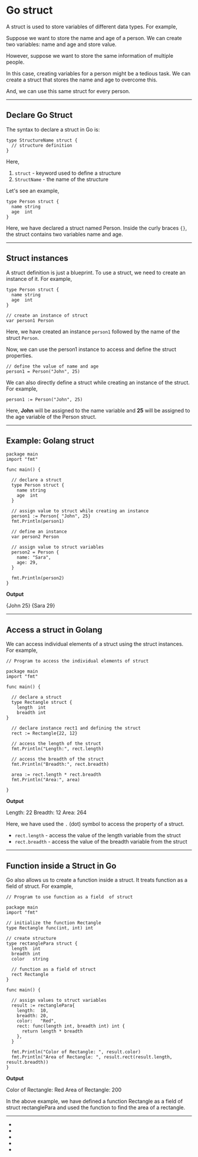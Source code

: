 # Go struct

A struct is used to store variables of different data types. For example,

Suppose we want to store the name and age of a person. We can create two variables: name and age and store value.

However, suppose we want to store the same information of multiple people.

In this case, creating variables for a person might be a tedious task. We can create a struct that stores the name and age to overcome this.

And, we can use this same struct for every person.

---

## Declare Go Struct

The syntax to declare a struct in Go is:

```
type StructureName struct {
  // structure definition 
}
```

Here,

1. `struct` - keyword used to define a structure
2. `StructName` - the name of the structure

Let's see an example,

```
type Person struct {
  name string
  age  int
}
```

Here, we have declared a struct named Person. Inside the curly braces `{}`, the struct contains two variables name and age.

---

## Struct instances

A struct definition is just a blueprint. To use a struct, we need to create an instance of it. For example,

```
type Person struct {
  name string
  age  int
}

// create an instance of struct
var person1 Person
```

Here, we have created an instance `person1` followed by the name of the struct `Person`.

Now, we can use the person1 instance to access and define the struct properties.

```
// define the value of name and age
person1 = Person("John", 25)
```

We can also directly define a struct while creating an instance of the struct. For example,

```
person1 := Person("John", 25)
```

Here, **John** will be assigned to the name variable and **25** will be assigned to the age variable of the Person struct.

---

## Example: Golang struct

```
package main
import "fmt"

func main() {

  // declare a struct
  type Person struct {
    name string
    age  int
  }

  // assign value to struct while creating an instance
  person1 := Person{ "John", 25}
  fmt.Println(person1)

  // define an instance
  var person2 Person

  // assign value to struct variables
  person2 = Person {
    name: "Sara",
    age: 29,
  }

  fmt.Println(person2)
}
```

**Output**

{John 25}
{Sara 29}

---

## Access a struct in Golang

We can access individual elements of a struct using the struct instances. For example,

```
// Program to access the individual elements of struct

package main
import "fmt"

func main() {

  // declare a struct
  type Rectangle struct {
    length  int
    breadth int
}

  // declare instance rect1 and defining the struct
  rect := Rectangle{22, 12}

  // access the length of the struct
  fmt.Println("Length:", rect.length)

  // access the breadth of the struct
  fmt.Println("Breadth:", rect.breadth)
  
  area := rect.length * rect.breadth
  fmt.Println("Area:", area)

}
```

**Output**

Length: 22
Breadth: 12
Area: 264

Here, we have used the `.` (dot) symbol to access the property of a struct.

- `rect.length` - access the value of the length variable from the struct
- `rect.breadth` - access the value of the breadth variable from the struct

---

## Function inside a Struct in Go

Go also allows us to create a function inside a struct. It treats function as a field of struct. For example,

```
// Program to use function as a field  of struct

package main
import "fmt"

// initialize the function Rectangle
type Rectangle func(int, int) int

// create structure
type rectanglePara struct {
  length  int
  breadth int
  color   string

  // function as a field of struct
  rect Rectangle
}

func main() {

  // assign values to struct variables
  result := rectanglePara{
    length:  10,
    breadth: 20,
    color:   "Red",
    rect: func(length int, breadth int) int {
      return length * breadth
    },
  }

  fmt.Println("Color of Rectangle: ", result.color)
  fmt.Println("Area of Rectangle: ", result.rect(result.length, result.breadth))
}
```

**Output**

Color of Rectangle:  Red
Area of Rectangle:  200

In the above example, we have defined a function Rectangle as a field of struct rectanglePara and used the function to find the area of a rectangle.

---

- [](https://www.programiz.com/golang/struct#introduction)
- [](https://www.programiz.com/golang/struct#define-structure)
- [](https://www.programiz.com/golang/struct#instance)
- [](https://www.programiz.com/golang/struct#example)
- [](https://www.programiz.com/golang/struct#access-struct)